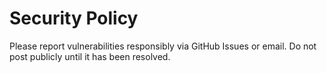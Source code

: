 # Security Policy

Please report vulnerabilities responsibly via GitHub Issues or email.
Do not post publicly until it has been resolved.
